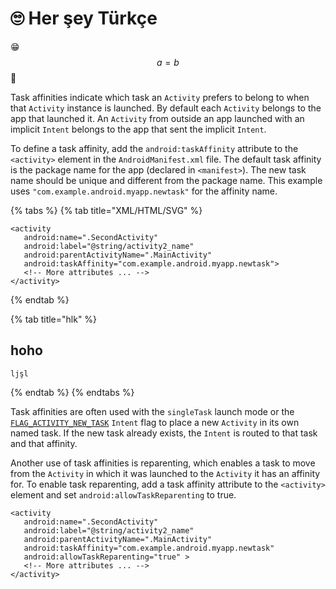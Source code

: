 # 🙄 Her şey Türkçe

😁 $$a = b$$ 🍉 

Task affinities indicate which task an `Activity` prefers to belong to when that `Activity` instance is launched. By default each `Activity` belongs to the app that launched it. An `Activity` from outside an app launched with an implicit `Intent` belongs to the app that sent the implicit `Intent`.

To define a task affinity, add the `android:taskAffinity` attribute to the `<activity>` element in the `AndroidManifest.xml` file. The default task affinity is the package name for the app \(declared in `<manifest>`\). The new task name should be unique and different from the package name. This example uses `"com.example.android.myapp.newtask"` for the affinity name.

{% tabs %}
{% tab title="XML/HTML/SVG" %}
```markup
<activity
   android:name=".SecondActivity"
   android:label="@string/activity2_name"
   android:parentActivityName=".MainActivity"
   android:taskAffinity="com.example.android.myapp.newtask">
   <!-- More attributes ... -->
</activity>
```
{% endtab %}

{% tab title="hlk" %}
## hoho

```aspnet
ljşl
```
{% endtab %}
{% endtabs %}

Task affinities are often used with the `singleTask` launch mode or the [`FLAG_ACTIVITY_NEW_TASK`](https://developer.android.com/reference/android/content/Intent.html#FLAG_ACTIVITY_NEW_TASK) `Intent` flag to place a new `Activity` in its own named task. If the new task already exists, the `Intent` is routed to that task and that affinity.

Another use of task affinities is reparenting, which enables a task to move from the `Activity` in which it was launched to the `Activity` it has an affinity for. To enable task reparenting, add a task affinity attribute to the `<activity>` element and set `android:allowTaskReparenting` to true.

```markup
<activity
   android:name=".SecondActivity"
   android:label="@string/activity2_name"
   android:parentActivityName=".MainActivity"
   android:taskAffinity="com.example.android.myapp.newtask"
   android:allowTaskReparenting="true" >
   <!-- More attributes ... -->
</activity>
```

